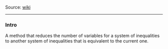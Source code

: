 Source: [wiki](https://en.wikipedia.org/wiki/Fourier%E2%80%93Motzkin_elimination)

---
### **Intro**

A method that reduces the number of variables for a system of inequalities to another system of inequalities that is equivalent to the current one. 